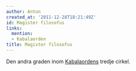 ```yaml
---
author: Anton
created_at: '2011-12-28T18:21:49Z'
id: Magister filosofus
links:
  mention:
  - Kabalaorden
title: Magister filosofus
---
```


Den andra graden inom [Kabalaordens] tredje cirkel.

  [Kabalaordens]: Kabalaorden
